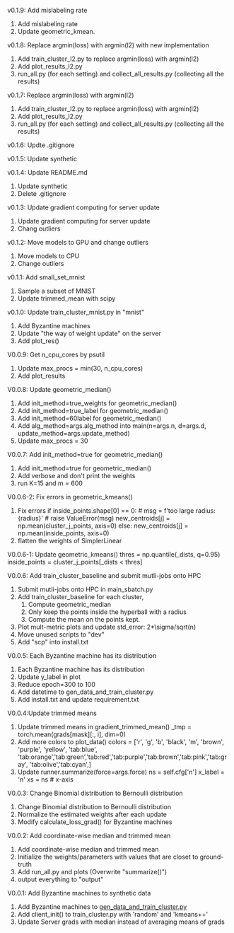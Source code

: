 v0.1.9: Add mislabeling rate
1. Add mislabeling rate 
2. Update geometric_kmean. 



v0.1.8: Replace argmin(loss) with argmin(l2) with new implementation
1. Add train_cluster_l2.py to replace argmin(loss) with argmin(l2)
2. Add plot_results_l2.py 
3. run_all.py (for each setting) and collect_all_results.py (collecting all the results)


v0.1.7: Replace argmin(loss) with argmin(l2)
1. Add train_cluster_l2.py to replace argmin(loss) with argmin(l2)
2. Add plot_results_l2.py 
3. run_all.py (for each setting) and collect_all_results.py (collecting all the results)

v0.1.6: Updte .gitignore

v0.1.5: Update synthetic

v0.1.4: Update README.md
1. Update synthetic
2. Delete .gitignore

v0.1.3: Update gradient computing for server update
1. Update gradient computing for server update
2. Chang outliers

v0.1.2: Move models to GPU and change outliers
1. Move models to CPU
2. Change outliers

v0.1.1: Add small_set_mnist
1. Sample a subset of MNIST
2. Update trimmed_mean with scipy

v0.1.0: Update train_cluster_mnist.py in "mnist"
1. Add Byzantine machines
2. Update "the way of weight update" on the server
3. Add plot_res()


V0.0.9: Get n_cpu_cores by psutil 
1. Update max_procs = min(30, n_cpu_cores)
2. Add plot_results 


V0.0.8: Update geometric_median()
1. Add init_method=true_weights for geometric_median()
2. Add init_method=true_label for geometric_median()
3. Add init_method=60label for geometric_median()
4. Add alg_method=args.alg_method into main(n=args.n, d=args.d, update_method=args.update_method)
5. Update max_procs = 30

V0.0.7: Add init_method=true for geometric_median()
1. Add init_method=true for geometric_median()
2. Add verbose and don't print the weights 
3. run K=15 and m = 600


V0.0.6-2: Fix errors in geometric_kmeans()
1. Fix errors
    if inside_points.shape[0] == 0:
        # msg = f'too large radius:{radius}'
        # raise ValueError(msg)
        new_centroids[j] = np.mean(cluster_j_points, axis=0)
    else:
        new_centroids[j] = np.mean(inside_points, axis=0)
2. flatten the weights of SimplerLinear


V0.0.6-1: Update geometric_kmeans()
thres = np.quantile(_dists, q=0.95)
inside_points = cluster_j_points[_dists < thres]

V0.0.6: Add train_cluster_baseline and submit mutli-jobs onto HPC
1. Submit mutli-jobs onto HPC in main_sbatch.py 
2. Add train_cluster_baseline
   for each cluster, 
      1. Compute geometric_median
      2. Only keep the points inside the hyperball with a radius
      3. Compute the mean on the points kept. 
3. Plot mult-metric plots and update std_error: 2*\sigma/sqrt(n)
4. Move unused scripts to "dev"
5. Add "scp" into install.txt 



V0.0.5: Each Byzantine machine has its distribution
1. Each Byzantine machine has its distribution
2. Update y_label in plot
3. Reduce epoch=300 to 100
4. Add datetime to gen_data_and_train_cluster.py
5. Add install.txt and update requirement.txt 


V0.0.4:Update trimmed means
1. Update trimmed means in gradient_trimmed_mean()
    _tmp = torch.mean(grads[mask][:, i], dim=0)
2. Add more colors to plot_data()
 colors = ['r', 'g', 'b', 'black', 'm', 'brown', 'purple', 'yellow',
              'tab:blue', 'tab:orange','tab:green','tab:red','tab:purple','tab:brown','tab:pink','tab:gray',
              'tab:olive','tab:cyan',]
3. Update runner.summarize(force=args.force)
   ns = self.cfg['n']
   x_label = 'n' 
   xs = ns  # x-axis


V0.0.3: Change Binomial distribution to Bernoulli distribution
1. Change Binomial distribution to Bernoulli distribution
2. Normalize the estimated weights after each update
3. Modify calculate_loss_grad() for Byzantine machines 


V0.0.2: Add coordinate-wise median and trimmed mean 
1. Add coordinate-wise median and trimmed mean 
2. Initialize the weights/parameters with values that are closet to ground-truth
3. Add run_all.py and plots (Overwrite "summarize()") 
4. output everything to "output"


V0.0.1: Add Byzantine machines to synthetic data 
1. Add Byzantine machines to [gen_data_and_train_cluster.py](gen_data_and_train_cluster.py)
2. Add client_init() to train_cluster.py with 'random' and 'kmeans++'
3. Update Server grads with median instead of averaging means of grads 
